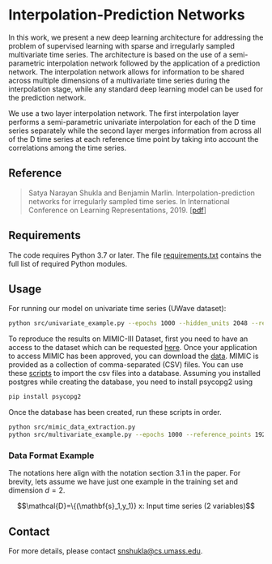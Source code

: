# Interpolation-Prediction Networks
In this work, we present a new deep learning architecture for addressing the problem of supervised learning with sparse and irregularly sampled multivariate time
series. The architecture is based on the use of a semi-parametric interpolation
network followed by the application of a prediction network. The interpolation
network allows for information to be shared across multiple dimensions of a multivariate time series during the interpolation stage, while any standard deep learning model can be used for the prediction network.

We use a two layer interpolation network. The first interpolation layer performs a semi-parametric univariate interpolation for each of the D time series separately while the second layer merges information from across all of the D time series at each reference time point by taking into account the correlations among the time series. 


## Reference
> Satya Narayan Shukla and Benjamin Marlin. Interpolation-prediction networks for irregularly sampled time series. In International Conference on Learning Representations, 2019. \[[pdf](https://openreview.net/pdf?id=r1efr3C9Ym)\]


## Requirements
The code requires Python 3.7 or later. The file [requirements.txt](requirements.txt) contains the full list of
required Python modules.

## Usage
For running our model on univariate time series (UWave dataset):
```bash
python src/univariate_example.py --epochs 1000 --hidden_units 2048 --ref_points 128 --batch_size 2048
```
To reproduce the results on MIMIC-III Dataset, first you need to have an access to the dataset which can be requested [here](https://mimic.physionet.org/gettingstarted/access/). Once your application to access MIMIC has been approved, you can download the [data](https://physionet.org/works/MIMICIIIClinicalDatabase/). MIMIC is provided as a collection of comma-separated (CSV) files. You can use these [scripts](https://physionet.org/works/MIMICIIIClinicalDatabase/) to import the csv files into a database. Assuming you installed postgres while creating the database, you need to install psycopg2 using
```bash
pip install psycopg2
```
Once the database has been created, run these scripts in order.
```bash
python src/mimic_data_extraction.py
python src/multivariate_example.py --epochs 1000 --reference_points 192 --hours_from_adm 48 --batch_size 256 --gpus 4
```
### Data Format Example
The notations here align with the notation section 3.1 in the paper. For brevity, lets assume we have just one example in the training set and dimension $`d = 2`$. 

```math
\mathcal{D}=\{(\mathbf{s}_1,y_1)}
x: Input time series (2 variables)
```

## Contact
For more  details, please contact <snshukla@cs.umass.edu>. 
